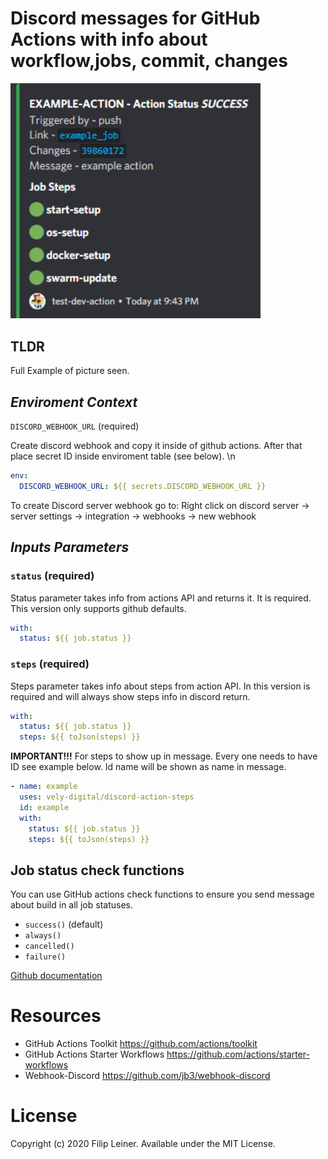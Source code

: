 # Discord messages for GitHub Actions with info about workflow,jobs, commit, changes


<img src="./docs/images/example-success.png" width="400" title="Slack Example #1">

## TLDR
Full Example of picture seen.


## *Enviroment Context*

`DISCORD_WEBHOOK_URL` (required)

Create discord webhook and copy it inside of github actions. After that place secret ID inside enviroment table (see below). \n


```yaml
env:
  DISCORD_WEBHOOK_URL: ${{ secrets.DISCORD_WEBHOOK_URL }}
```

To create Discord server webhook go to: Right click on discord server -> server settings -> integration -> webhooks -> new webhook

## *Inputs Parameters*

### `status` (required)

Status parameter takes info from actions API and returns it. It is required. This version only supports github defaults. 

```yaml
with:
  status: ${{ job.status }}
```

### `steps` (required)

Steps parameter takes info about steps from action API. In this version is required and will always show steps info in discord return.

```yaml
with:
  status: ${{ job.status }}
  steps: ${{ toJson(steps) }}
```

**IMPORTANT!!!** For steps to show up in message. Every one needs to have ID see example below. Id name will be shown as name in message.

```yaml
- name: example
  uses: vely-digital/discord-action-steps
  id: example
  with:
    status: ${{ job.status }}
    steps: ${{ toJson(steps) }}
```

## Job status check functions

You can use GitHub actions check functions to ensure you send message about build in all job statuses.

* `success()` (default)
* `always()`
* `cancelled()`
* `failure()`

[Github documentation](https://docs.github.com/en/free-pro-team@latest/actions/reference/context-and-expression-syntax-for-github-actions#job-status-check-functions)

# Resources

* GitHub Actions Toolkit https://github.com/actions/toolkit
* GitHub Actions Starter Workflows https://github.com/actions/starter-workflows
* Webhook-Discord https://github.com/jb3/webhook-discord

# License
Copyright (c) 2020 Filip Leiner. Available under the MIT License.
